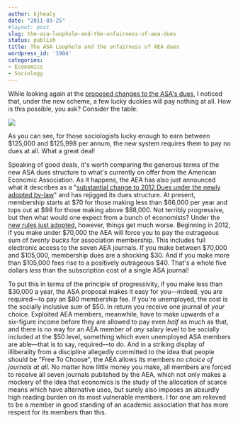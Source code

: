```yaml
---
author: kjhealy
date: "2011-03-25"
#layout: post
slug: the-asa-loophole-and-the-unfairness-of-aea-dues
status: publish
title: The ASA Loophole and the unfairness of AEA dues
wordpress_id: '1904'
categories:
- Economics
- Sociology
---
```


While looking again at the [proposed changes to the ASA's dues](http://www.asanet.org/footnotes/mar11/table3_0311.html), I noticed that, under the new scheme, a few lucky duckies will pay nothing at all. How is this possible, you ask? Consider the table:

<img  src="http://www.kieranhealy.org/blog/wp-content/uploads/2011/03/Table-3.-Proposed-Dues-Amounts-beginning-in-2013.png">

As you can see, for those sociologists lucky enough to earn between $125,000 and $125,998 per annum, the new system requires them to pay no dues at all. What a great deal!

Speaking of good deals, it's worth comparing the generous terms of the new ASA dues structure to what's currently on offer from the American Economic Association. As it happens, the AEA has also just announced what it describes as a "[substantial change to 2012 Dues under the newly adopted by-law](http://www.aeaweb.org/membership_2012.php)" and has rejigged its dues structure. At present, membership starts at $70 for those making less than $66,000 per year and tops out at $98 for those making above $88,000. Not terribly progressive, but then what would one expect from a bunch of economists? Under the [new rules just adopted](http://www.aeaweb.org/membership_2012.php), however, things get much worse. Beginning in 2012, if you make under $70,000 the AEA will force you to pay the outrageous sum of *twenty bucks* for association membership. This includes full electronic access to the seven AEA journals. If you make between $70,000 and $105,000, membership dues are a shocking $30. And if you make more than $105,000 fees rise to a positively outrageous $40. That's a whole five dollars *less* than the subscription cost of a single ASA journal!

To put this in terms of the principle of progressivity, if you make less than $30,000 a year, the ASA proposal makes it easy for you—indeed, you are required—to pay an $80 membership fee. If you're unemployed, the cost is the socially inclusive sum of $50. In return you receive one journal of *your* choice. Exploited AEA members, meanwhile, have to make upwards of a six-figure income before they are allowed to pay even *half* as much as that, and there is *no* way for an AEA member of *any* salary level to be socially included at the $50 level, something which even unemployed ASA members are able—that is to say, required—to do. And in a striking display of illiberality from a discipline allegedly committed to the idea that people should be "Free To Choose", the AEA allows its members *no choice of journals at all*. No matter how little money you make, all members are forced to receive all seven journals published by the AEA, which not only makes a mockery of the idea that economics is the study of the allocation of scarce means which have alternative uses, but surely also imposes an absurdly high reading burden on its most vulnerable members. I for one am relieved to be a member in good standing of an academic association that has more respect for its members than this.
